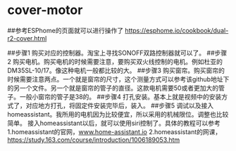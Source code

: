 # cover-motor

##参考ESPhome的页面就可以进行操作了
https://esphome.io/cookbook/dual-r2-cover.html

##步骤1
购买对应的控制器。淘宝上寻找SONOFF双路控制器就可以了。
##步骤2
购买电机。购买电机的时候需要注意，要购买双火线控制的电机。例如杜亚的DM35SL-10/17。像这种电机一般都比较的大。
##步骤3
购买窗帘。购买窗帘的时候需要注意两点。一个就是窗帘的尺寸，这个测量方式可以参考该github地址下的另一个文件。另一个就是窗帘的管子的直径。这款电机需要50或者更加大的管子。一般小窗帘的管子是38的。
##步骤4
打孔安装。基本上就是视频中的安装方式了，对应地方打孔，将固定件安装完毕后，装入。
##步骤5
调试以及接入homeassistant。我所用的电机因为比较便宜，所以采用的机械限位。调整也比较简单。
接入homeassistant以后，就可以使用siri控制了。具体的教程可以参考
1.homeassistant的官网，www.home-assistant.io
2.homeassistant的网课，https://study.163.com/course/introduction/1006189053.htm
